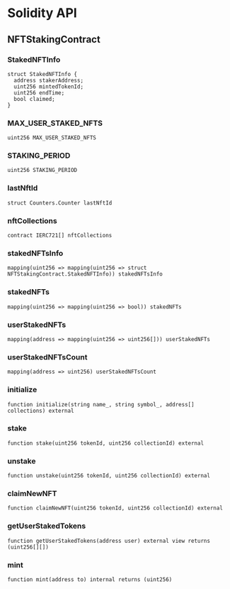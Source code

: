 # Solidity API

## NFTStakingContract

### StakedNFTInfo

```solidity
struct StakedNFTInfo {
  address stakerAddress;
  uint256 mintedTokenId;
  uint256 endTime;
  bool claimed;
}
```

### MAX_USER_STAKED_NFTS

```solidity
uint256 MAX_USER_STAKED_NFTS
```

### STAKING_PERIOD

```solidity
uint256 STAKING_PERIOD
```

### lastNftId

```solidity
struct Counters.Counter lastNftId
```

### nftCollections

```solidity
contract IERC721[] nftCollections
```

### stakedNFTsInfo

```solidity
mapping(uint256 => mapping(uint256 => struct NFTStakingContract.StakedNFTInfo)) stakedNFTsInfo
```

### stakedNFTs

```solidity
mapping(uint256 => mapping(uint256 => bool)) stakedNFTs
```

### userStakedNFTs

```solidity
mapping(address => mapping(uint256 => uint256[])) userStakedNFTs
```

### userStakedNFTsCount

```solidity
mapping(address => uint256) userStakedNFTsCount
```

### initialize

```solidity
function initialize(string name_, string symbol_, address[] collections) external
```

### stake

```solidity
function stake(uint256 tokenId, uint256 collectionId) external
```

### unstake

```solidity
function unstake(uint256 tokenId, uint256 collectionId) external
```

### claimNewNFT

```solidity
function claimNewNFT(uint256 tokenId, uint256 collectionId) external
```

### getUserStakedTokens

```solidity
function getUserStakedTokens(address user) external view returns (uint256[][])
```

### mint

```solidity
function mint(address to) internal returns (uint256)
```

